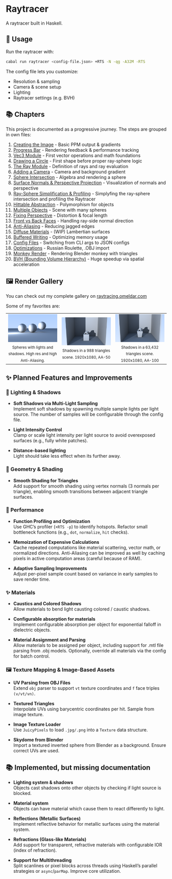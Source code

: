 # Raytracer

A raytracer built in Haskell.

## 🚀 Usage

Run the raytracer with:

```bash
cabal run raytracer <config-file.json> +RTS -N -qg -A32M -RTS
```

The config file lets you customize:

- Resolution & sampling
- Camera & scene setup
- Lighting
- Raytracer settings (e.g. BVH)

## 📚 Chapters

This project is documented as a progressive journey. The steps are grouped in own files:

1. [Creating the Image](./docs/01_image.md) - Basic PPM output & gradients
2. [Progress Bar](./docs/02_progress_bar.md) - Rendering feedback & performance tracking
3. [Vec3 Module](./docs/03_vec3.md) - First vector operations and math foundations
4. [Drawing a Circle](./docs/04_circle.md) - First shape before proper ray-sphere logic
5. [The Ray Module](./docs/05_ray.md) - Definition of rays and ray evaluation
6. [Adding a Camera](./docs/06_camera.md) - Camera and background gradient
7. [Sphere Intersection](./docs/07_sphere.md) - Algebra and rendering a sphere
8. [Surface Normals & Perspective Projection](./docs/08_normals_and_perspective.md) - Visualization of normals and perspective
9. [Ray-Sphere Simplification & Profiling](./docs/09_simplifications_and_profiling.md) - Simplyfing the ray-sphere intersection and profiling the Raytracer
10. [Hittable Abstraction](./docs/10_hittable_abstraction.md) - Polymorphism for objects
11. [Multiple Objects](./docs/11_multiple_objects.md) - Scene with many spheres
12. [Fixing Perspective](./docs/12_fixing_perspective.md) - Distortion & focal length
13. [Front vs Back Faces](./docs/13_front_vs_backfaces.md) - Handling ray-side normal direction
14. [Anti-Aliasing](./docs/14_anti_aliasing.md) - Reducing jagged edges
15. [Diffuse Materials](./docs/15_diffuse_materials.md) - (WIP) Lambertian surfaces
16. [Buffered Writing](./docs/16_buffered_writing.md) - Optimizing memory usage
17. [Config Files](./docs/17_config_files.md) - Switching from CLI args to JSON configs
18. [Optimizations](./docs/18_optimizations.md) - Russian Roulette, .OBJ import
19. [Monkey Render](./docs/19_monkey_render.md) - Rendering Blender monkey with triangles
20. [BVH (Bounding Volume Hierarchy)](./docs/20_bvh.md) - Huge speedup via spatial acceleration

## 🖼️ Render Gallery

You can check out my complete gallery on [raytracing.omeldar.com](https://raytracing.omeldar.com)

Some of my favorites are:

<div align="center">

<table>
  <tr>
    <td align="center" width="33%">
      <img src="./docs/media/renders/20250313-175001.png" alt="Spheres, Lights, Shadows" width="100%"/><br/>
      <sub>Spheres with lights and shadows. High res and high Anti-Aliasing.</sub>
    </td>
    <td align="center" width="33%">
      <img src="./docs/media/other/complicated_scene.png" alt="988 triangles scene" width="100%"/><br/>
      <sub>Shadows in a 988 triangles scene. 1920x1080, AA-50</sub>
    </td>
    <td align="center" width="33%">
      <img src="./docs/media/other/complex_monkey.png" alt="63k triangles scene" width="100%"/><br/>
      <sub>Shadows in a 63,432 triangles scene. 1920x1080, AA-100</sub>
    </td>
  </tr>
</table>

</div>

## ✨ Planned Features and Improvements

### 🌆 Lighting & Shadows

- **Soft Shadows via Multi-Light Sampling**  
  Implement soft shadows by spawning multiple sample lights per light source. The number of samples will be configurable through the config file.

- **Light Intensity Control**  
  Clamp or scale light intensity per light source to avoid overexposed surfaces (e.g., fully white patches).

- **Distance-based lighting**  
  Light should take less effect when its further away.

### 🔷 Geometry & Shading

- **Smooth Shading for Triangles**  
  Add support for smooth shading using vertex normals (3 normals per triangle), enabling smooth transitions between adjacent triangle surfaces.

### 🚀 Performance

- **Function Profiling and Optimization**  
  Use GHC’s profiler (`+RTS -p`) to identify hotspots. Refactor small bottleneck functions (e.g., `dot`, `normalize`, `hit` checks).

- **Memoization of Expensive Calculations**  
  Cache repeated computations like material scattering, vector math, or normalized directions.
  Anti-Aliasing can be improved as well by caching pixels in active computation areas (careful because of RAM).

- **Adaptive Sampling Improvements**  
  Adjust per-pixel sample count based on variance in early samples to save render time.

### ✨ Materials

- **Caustics and Colored Shadows**  
  Allow materials to bend light causting colored / caustic shadows.

- **Configurable absorption for materials**  
  Implement configurable absorption per object for exponential falloff in dielectric objects.

- **Material Assignment and Parsing**  
  Allow materials to be assigned per object, including support for .mtl file parsing from .obj models. Optionally, override all materials via the config for batch control.

### 🖼️ Texture Mapping & Image-Based Assets

- **UV Parsing from OBJ Files**  
  Extend `obj` parser to support `vt` texture coordinates and `f` face triples `(v/vt/vn)`.

- **Textured Triangles**  
  Interpolate UVs using barycentric coordinates per hit. Sample from image texture.

- **Image Texture Loader**  
  Use `JuicyPixels` to load `.jpg/.png` into a `Texture` data structure.

- **Skydome from Blender**  
  Import a textured inverted sphere from Blender as a background. Ensure correct UVs are used.

## 📚 Implemented, but missing documentation

- **Lighting system & shadows**  
  Objects cast shadows onto other objects by checking if light source is blocked.

- **Material system**  
  Objects can have material which cause them to react differently to light.

- **Reflections (Metallic Surfaces)**  
  Implement reflective behavior for metallic surfaces using the material system.

- **Refractions (Glass-like Materials)**  
  Add support for transparent, refractive materials with configurable IOR (index of refraction).

- **Support for Multithreading**  
  Split scanlines or pixel blocks across threads using Haskell’s parallel strategies or `async`/`parMap`. Improve core utilization.
